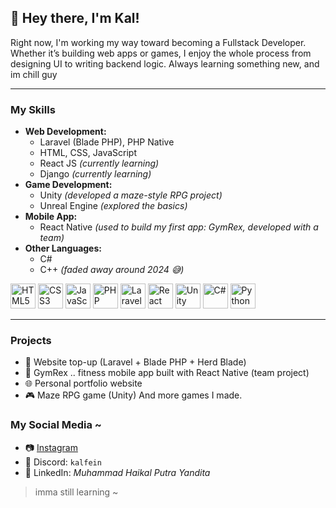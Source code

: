 ## 👋 Hey there, I'm Kal!

Right now, I'm working my way toward becoming a Fullstack Developer. Whether it’s building web apps or games, I enjoy the whole process from designing UI to writing backend logic.
Always learning something new, and im chill guy


---


### My Skills
- **Web Development:**
  - Laravel (Blade PHP), PHP Native
  - HTML, CSS, JavaScript
  - React JS *(currently learning)*
  - Django *(currently learning)*
- **Game Development:**
  - Unity *(developed a maze-style RPG project)*
  - Unreal Engine *(explored the basics)*
- **Mobile App:**
  - React Native *(used to build my first app: GymRex, developed with a team)*
- **Other Languages:**
  - C#
  - C++ *(faded away around 2024 😅)*

<p align="left">
  <img src="https://cdn.jsdelivr.net/gh/devicons/devicon/icons/html5/html5-original.svg" alt="HTML5" width="40" height="40"/>
  <img src="https://cdn.jsdelivr.net/gh/devicons/devicon/icons/css3/css3-original.svg" alt="CSS3" width="40" height="40"/>
  <img src="https://cdn.jsdelivr.net/gh/devicons/devicon/icons/javascript/javascript-original.svg" alt="JavaScript" width="40" height="40"/>
  <img src="https://cdn.jsdelivr.net/gh/devicons/devicon/icons/php/php-original.svg" alt="PHP" width="40" height="40"/>
  <img src="https://cdn.jsdelivr.net/gh/devicons/devicon/icons/laravel/laravel-original.svg" alt="Laravel" width="40" height="40"/>
  <img src="https://cdn.jsdelivr.net/gh/devicons/devicon/icons/react/react-original.svg" alt="React" width="40" height="40"/>
  <img src="https://cdn.jsdelivr.net/gh/devicons/devicon/icons/unity/unity-original.svg" alt="Unity" width="40" height="40"/>
  <img src="https://cdn.jsdelivr.net/gh/devicons/devicon/icons/csharp/csharp-original.svg" alt="C#" width="40" height="40"/>
  <img src="https://cdn.jsdelivr.net/gh/devicons/devicon/icons/python/python-original.svg" alt="Python" width="40" height="40"/>
</p>

---

### Projects
- 💸 Website top-up (Laravel + Blade PHP + Herd Blade)
- 📱 GymRex .. fitness mobile app built with React Native (team project)
- 🌐 Personal portfolio website 
- 🎮 Maze RPG game (Unity)
  And more games I made.

### My Social Media ~
- 📷 [Instagram](https://www.instagram.com/kal.putra_/)
- 💬 Discord: `kalfein`
- 🔗 LinkedIn: *Muhammad Haikal Putra Yandita*





> imma still learning ~
